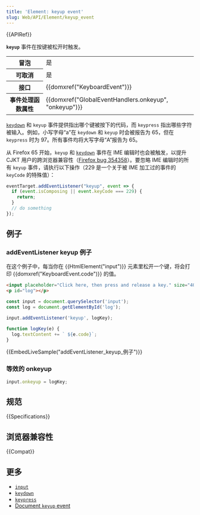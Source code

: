 ```yaml
---
title: 'Element: keyup event'
slug: Web/API/Element/keyup_event
---
```


{{APIRef}}

**`keyup`** 事件在按键被松开时触发。

<table class="properties">
  <thead></thead>
  <tbody>
    <tr>
      <th>冒泡</th>
      <td>是</td>
    </tr>
    <tr>
      <th>可取消</th>
      <td>是</td>
    </tr>
    <tr>
      <th>接口</th>
      <td>{{domxref("KeyboardEvent")}}</td>
    </tr>
    <tr>
      <th>事件处理函数属性</th>
      <td>
        {{domxref("GlobalEventHandlers.onkeyup", "onkeyup")}}
      </td>
    </tr>
  </tbody>
</table>

[`keydown`](/zh-CN/docs/Web/API/Element/keydown_event) 和 `keyup` 事件提供指出哪个键被按下的代码，而 `keypress` 指出哪些字符被输入。例如，小写字母“a”在 `keydown` 和 `keyup` 时会被报告为 65，但在 `keypress` 时为 97。所有事件均将大写字母“A”报告为 65。

从 Firefox 65 开始，`keyup` 和 [`keydown`](/zh-CN/docs/Web/API/Element/keydown_event) 事件在 IME 编辑时也会被触发，以提升 CJKT 用户的跨浏览器兼容性（[Firefox bug 354358](https://bugzil.la/354358)）。要忽略 IME 编辑时的所有 `keyup` 事件，请执行以下操作（229 是一个关于被 IME 加工过的事件的 `keyCode` 的特殊值）：

```js
eventTarget.addEventListener("keyup", event => {
  if (event.isComposing || event.keyCode === 229) {
    return;
  }
  // do something
});
```

## 例子

### addEventListener keyup 例子

在这个例子中，每当你在 {{HtmlElement("input")}} 元素里松开一个键，将会打印 {{domxref("KeyboardEvent.code")}} 的值。

```html
<input placeholder="Click here, then press and release a key." size="40">
<p id="log"></p>
```

```js
const input = document.querySelector('input');
const log = document.getElementById('log');

input.addEventListener('keyup', logKey);

function logKey(e) {
  log.textContent += ` ${e.code}`;
}
```

{{EmbedLiveSample("addEventListener_keyup_例子")}}

### 等效的 onkeyup

```js
input.onkeyup = logKey;
```

## 规范

{{Specifications}}

## 浏览器兼容性

{{Compat}}

## 更多

- [`input`](/zh-CN/docs/Web/API/HTMLElement/input_event)
- [`keydown`](/zh-CN/docs/Web/API/Element/keydown_event)
- [`keypress`](/zh-CN/docs/Web/API/Element/keypress_event)
- [Document `keyup` event](/zh-CN/docs/Web/API/Document/keyup_event)
